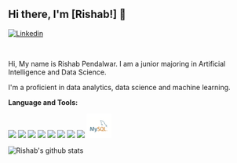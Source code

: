 ## Hi there, I'm [Rishab!] 👋

[![Linkedin](https://img.shields.io/badge/-LinkedIn-blue?style=flat&logo=Linkedin&logoColor=white)](https://www.linkedin.com/in/rishab-pendalwar)

<br/>

Hi, My name is Rishab Pendalwar. I am a junior majoring in Artificial Intelligence and Data Science. 

I'm a proficient in data analytics, data science and machine learning.

  
**Language and Tools:** 

<code><img height="50" src="https://github.com/konpa/devicon/blob/master/icons/python/python-original.svg"></code>
<img height="50" src="https://github.com/konpa/devicon/blob/master/icons/java/java-original.svg">
<img height="50" src="https://github.com/konpa/devicon/blob/master/icons/cplusplus/cplusplus-original.svg">
<img height="50" src="https://github.com/konpa/devicon/blob/master/icons/googlecloud/googlecloud-original.svg">
<img height="50" src="https://github.com/konpa/devicon/blob/master/icons/git/git-original.svg">
<img height="50" src="https://github.com/konpa/devicon/blob/master/icons/linux/linux-original.svg">
<code><img height="50" src="https://github.com/konpa/devicon/blob/master/icons/html5/html5-original.svg"></code>
<code><img height="50" src="https://github.com/konpa/devicon/blob/master/icons/css3/css3-original.svg"></code>
<code><img height="50" src="https://raw.githubusercontent.com/github/explore/80688e429a7d4ef2fca1e82350fe8e3517d3494d/topics/mysql/mysql.png"></code>


![Rishab's github stats](https://github-readme-stats.vercel.app/api?username=Antisource&theme=vue-dark&show_icons=true&hide_border=true&count_private=true)
